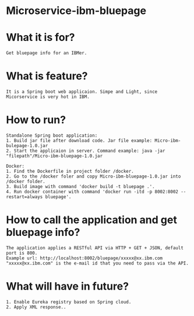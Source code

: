 # Microservice-ibm-bluepage

# What it is for?
	Get bluepage info for an IBMer.

# What is feature?
	It is a Spring boot web applicaion. Simpe and Light, since Micorservice is very hot in IBM.
	
# How to run?
	Standalone Spring boot application:
	1. Build jar file after download code. Jar file example: Micro-ibm-bulepage-1.0.jar
	2. Start the applicaion in server. Command example: java -jar "filepath"/Micro-ibm-bluepage-1.0.jar
	
	Docker:
	1. Find the Dockerfile in project folder /docker.
	2. Go to the /docker foler and copy Micro-ibm-bluepage-1.0.jar into /docker folder.
	3. Build image with command 'docker build -t bluepage .'.
	4. Run docker container with command 'docker run -itd -p 8002:8002 --restart=always bluepage'.
	
# How to call the application and get bluepage info?
	The application applies a RESTful API via HTTP + GET + JSON, default port is 800.
	Example url: http://localhost:8002/bluepage/xxxxx@xx.ibm.com
	"xxxxx@xx.ibm.com" is the e-mail id that you need to pass via the API.
	
# What will have in future?
	1. Enable Eureka registry based on Spring cloud.
	2. Apply XML response..
